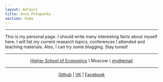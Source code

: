```yaml
---
layout: default
title: Anna Potapenko
section: home
---
```


*****

<p style="text-align: justify" markdown="1">

This is my personal page. I should write many interesting facts about myself here.
I will list my current research topics, conferences I attended and teaching
materials. Also, I can try some blogging. Stay tuned!

</p>

*****

<div style="text-align:center" markdown="1">

[Higher School of Economics][HSE] \\
Moscow \\
<my@email>

*****

[Github][] |
[VK][] |
[Facebook][]

</div>

  [HSE]: http://www.hse.ru/en/org/hse/info/
  [Github]: http://github.com/
  [Facebook]: http://www.facebook.com
  [VK]: http://vk.com
